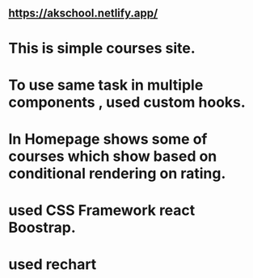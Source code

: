 ## https://akschool.netlify.app/

# This is simple courses site.
# To use same task in multiple components , used custom hooks.
# In Homepage shows some of courses which show based on conditional rendering on rating.
# used CSS Framework react Boostrap.
# used rechart